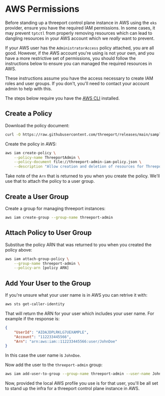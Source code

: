 # AWS Permissions

Before standing up a threeport control plane instance in AWS using the `eks`
provider, ensure you have the required IAM permissions.  In some cases, it may
prevent `tptctl` from properly removing resources which can lead to dangling
resources in your AWS account which we _really_ want to prevent.

If your AWS user has the `AdministratorAccess` policy attached, you are all
good.  However, if the AWS account you're using is not your own, and you have a
more restrictive set of permissions, you should follow the instructions below to
ensure you can managed the required resources in AWS.

These instructions assume you have the access necessary to create IAM roles and
user groups.  If you don't, you'll need to contact your account admin to help with
this.

The steps below require you have the [AWS CLI](https://aws.amazon.com/cli/)
installed.

## Create a Policy

Download the policy document:

```bash
curl -O https://raw.githubusercontent.com/threeport/releases/main/samples/threeport-admin-iam-policy.json
```

Create the policy in AWS:

```bash
aws iam create-policy \
    --policy-name ThreeportAdmin \
    --policy-document file://threeport-admin-iam-policy.json \
    --description "Allow creation and deletion of resources for Threeport"
```

Take note of the `Arn` that is returned to you when you create the policy.
We'll use that to attach the policy to a user group.

## Create a User Group

Create a group for managing threeport instances:

```bash
aws iam create-group --group-name threeport-admin
```

## Attach Policy to User Group

Substitue the policy ARN that was returned to you when you created the policy
above:

```bash
aws iam attach-group-policy \
    --group-name threeport-admin \
    --policy-arn [policy ARN]
```

## Add Your User to the Group

If you're unsure what your user name is in AWS you can retrive it with:

```bash
aws sts get-caller-identity
```

That will return the ARN for your user which includes your user name.  For
example if the response is:

```json
{
    "UserId": "AIDAJDPLRKLG7UEXAMPLE",
    "Account": "112233445566",
    "Arn": "arn:aws:iam::112233445566:user/JohnDoe"
}
```

In this case the user name is `JohnDoe`.

Now add the user to the `threeport-admin` group:

```bash
aws iam add-user-to-group --group-name threeport-admin --user-name JohnDoe  # substitute your user name
```

Now, provided the local AWS profile you use is for that user, you'll be all set
to stand up the infra for a threeport control plane instance in AWS.

